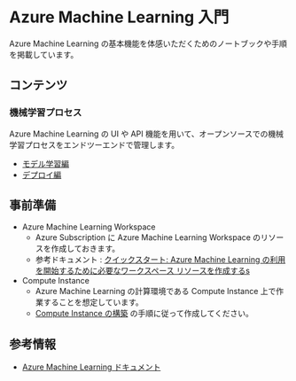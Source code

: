 # Azure Machine Learning 入門

Azure Machine Learning の基本機能を体感いただくためのノートブックや手順を掲載しています。


## コンテンツ

### 機械学習プロセス
Azure Machine Learning の UI や API 機能を用いて、オープンソースでの機械学習プロセスをエンドツーエンドで管理します。

- [モデル学習編](train-notebook.ipynb)
- [デプロイ編](deploy-notebook.ipynb)


## 事前準備
- Azure Machine Learning Workspace
    - Azure Subscription に Azure Machine Learning Workspace のリソースを作成しておきます。
    - 参考ドキュメント : [クイックスタート: Azure Machine Learning の利用を開始するために必要なワークスペース リソースを作成するs](https://docs.microsoft.com/ja-JP/azure/machine-learning/quickstart-create-resources)
- Compute Instance
    - Azure Machine Learning の計算環境である Compute Instance 上で作業することを想定しています。
    - [Compute Instance の構築](build-comopute-instance.md) の手順に従って作成してください。

## 参考情報
- [Azure Machine Learning ドキュメント](https://docs.microsoft.com/ja-jp/azure/machine-learning/)
